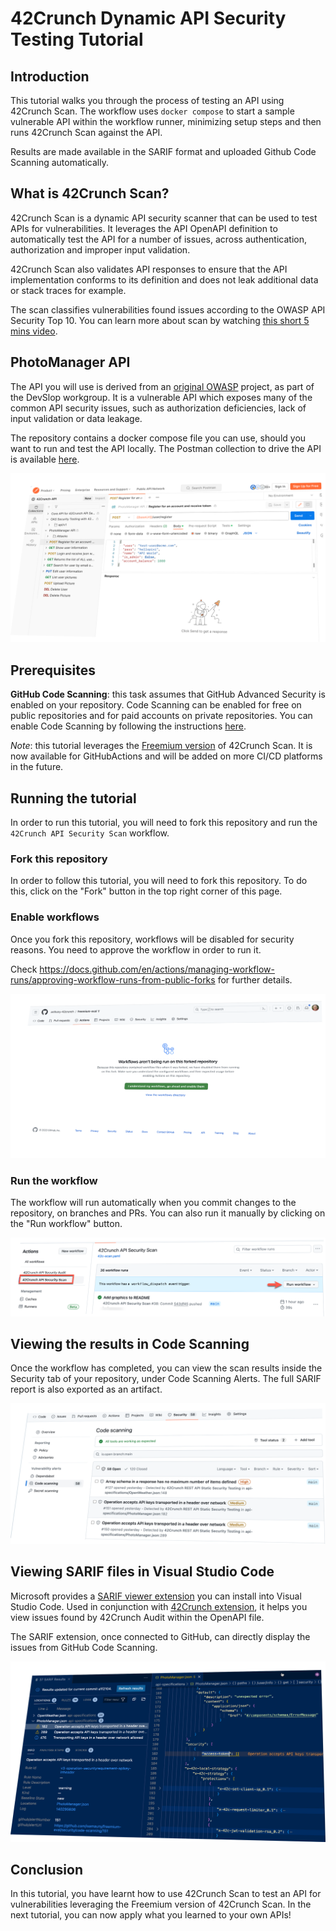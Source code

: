 # 42Crunch Dynamic API Security Testing Tutorial

## Introduction

This tutorial walks you through the process of testing an API using 42Crunch Scan. The workflow uses `docker compose` to start a sample vulnerable API within the workflow runner, minimizing setup steps and then runs 42Crunch Scan against the API. 

Results are made available in the SARIF format and uploaded Github Code Scanning automatically.

## What is 42Crunch Scan?

42Crunch Scan is a dynamic API security scanner that can be used to test APIs for vulnerabilities. It leverages the API OpenAPI definition to automatically test the API for a number of issues, across authentication, authorization and improper input validation. 

42Crunch Scan also validates API responses to ensure that the API implementation conforms to its definition and does not leak additional data or stack traces for example.

The scan classifies vulnerabilities found issues according to the OWASP API Security Top 10. You can learn more about scan by watching [this short 5 mins video](https://42crunch.com/free-user-faq/).

## PhotoManager API

The API you will use is derived from an [original OWASP](https://github.com/DevSlop/Pixi) project, as part of the DevSlop workgroup. It is a vulnerable API which exposes many of the common API security issues, such as authorization deficiencies, lack of input validation or data leakage.

The repository contains a docker compose file you can use, should you want to run and test the API locally. The Postman collection to drive the API is available [here](https://www.postman.com/get-42crunch/workspace/42crunch-api/collection/13761657-2fe8d964-9687-4a95-9e16-2c06e7d5fe7e).

![](./graphics/photo_manager_postman.png)

## Prerequisites

**GitHub Code Scanning**: this task assumes that GitHub Advanced Security is enabled on your repository. Code Scanning can be enabled for free on public repositories and for paid accounts on private repositories. You can enable Code Scanning by following the instructions [here](https://docs.github.com/en/github/finding-security-vulnerabilities-and-errors-in-your-code/about-code-scanning#enabling-code-scanning-for-a-repository).

*Note*: this tutorial leverages the [Freemium version](https://github.com/marketplace/actions/42crunch-rest-api-dynamic-security-testing-freemium) of 42Crunch Scan. It is now available for GitHubActions  and will be added on more CI/CD platforms in the future.

## Running the tutorial

In order to run this tutorial, you will need to fork this repository and run the `42Crunch API Security Scan` workflow.

### Fork this repository

In order to follow this tutorial, you will need to fork this repository. To do this, click on the "Fork" button in the top right corner of this page.

### Enable workflows

Once you fork this repository, workflows will be disabled for security reasons. You need to approve the workflow in order to run it. 

Check  https://docs.github.com/en/actions/managing-workflow-runs/approving-workflow-runs-from-public-forks for further details.

![](./graphics/freemium_eval_enableWorkflows.png)

### Run the workflow

The workflow will run automatically when you commit changes to the repository, on branches and PRs. You can also run it manually by clicking on the "Run workflow" button.

![](./graphics/run_workflow.png)

## Viewing the results in Code Scanning

Once the workflow has completed, you can view the scan results inside the Security tab of your repository, under Code Scanning Alerts. The full SARIF report is also exported as an artifact.

![](./graphics/code_scanning_results.png)

## Viewing SARIF files in Visual Studio Code

Microsoft provides a [SARIF viewer extension](https://marketplace.visualstudio.com/items?itemName=MS-SarifVSCode.sarif-viewer) you can install into Visual Studio Code. Used in conjunction with [42Crunch extension](https://marketplace.visualstudio.com/items?itemName=42Crunch.vscode-openapi), it helps you view issues found by 42Crunch Audit within the OpenAPI file.

The SARIF extension, once connected to GitHub, can directly display the issues from GitHub Code Scanning.

![](./graphics/SARIFinVSCode.png)

## Conclusion

In this tutorial, you have learnt how to use 42Crunch Scan to test an API for vulnerabilities leveraging the Freemium version of 42Crunch Scan. In the next tutorial, you can now apply what you learned to your own APIs!
